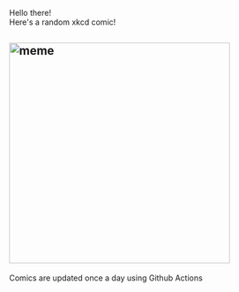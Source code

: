 Hello there! <br>Here's a random xkcd comic!<br>
## <img src="https://imgs.xkcd.com/comics/emotion.png" alt="meme" width="400"/><br>
Comics are updated once a day using Github Actions
